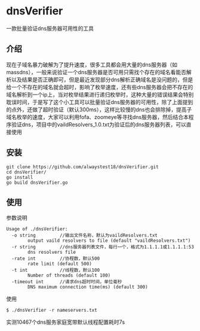 # dnsVerifier

一款批量验证dns服务器可用性的工具

## 介绍

现在子域名暴力破解为了提升速度，很多工具都会用大量的dns服务器（如massdns），一般来说验证一个dns服务器是否可用只需找个存在的域名看能否解析以及结果是否正确即可，但是最近发现部分dns解析正确域名是没问题的，但是给一个不存在的域名就会超时，影响了枚举速度，还有些dns服务器会把不存在的域名解析到一个ip上，当对枚举结果进行递归枚举时，这种大量的错误结果会特别耽误时间，于是写了这个小工具可以批量验证dns服务器的可用性，除了上面提到的点外，还做了超时验证（默认300ms），这样比较慢的dns也会排除掉，提高子域名枚举的速度，大家可以利用fofa、zoomeye等寻找dns服务器，然后结合本程序验证dns，项目中的vaildResolvers_1.0.txt为验证后的dns服务器列表，可以直接使用

## 安装

```
git clone https://github.com/alwaystest18/dnsVerifier.git
cd dnsVerifier/
go install
go build dnsVerifier.go
```

## 使用

参数说明

```
Usage of ./dnsVerifier:
  -o string         //输出文件名称，默认为vaildResolvers.txt
        output vaild resolvers to file (default "vaildResolvers.txt")
  -r string         //dns服务器列表文件，每行一个，格式为1.1.1.1或1.1.1.1:53
        dns resolvers file
  -rate int         //协程数，默认500
        rate limit (default 500)
  -t int            //线程数，默认100
        Number of threads (default 100)
  -timeout int      //请求dns超时时间，单位毫秒
        DNS maximum connection time(ms) (default 300)
```

使用

```
$ ./dnsVerifier -r nameservers.txt 
```

实测10467个dns服务家庭宽带默认线程配置耗时7s
